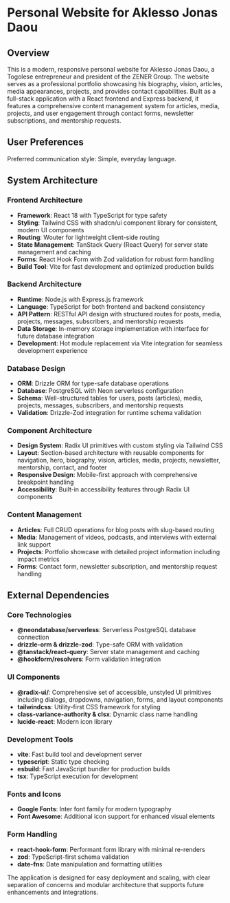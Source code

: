 # Personal Website for Aklesso Jonas Daou

## Overview

This is a modern, responsive personal website for Aklesso Jonas Daou, a Togolese entrepreneur and president of the ZENER Group. The website serves as a professional portfolio showcasing his biography, vision, articles, media appearances, projects, and provides contact capabilities. Built as a full-stack application with a React frontend and Express backend, it features a comprehensive content management system for articles, media, projects, and user engagement through contact forms, newsletter subscriptions, and mentorship requests.

## User Preferences

Preferred communication style: Simple, everyday language.

## System Architecture

### Frontend Architecture
- **Framework**: React 18 with TypeScript for type safety
- **Styling**: Tailwind CSS with shadcn/ui component library for consistent, modern UI components
- **Routing**: Wouter for lightweight client-side routing
- **State Management**: TanStack Query (React Query) for server state management and caching
- **Forms**: React Hook Form with Zod validation for robust form handling
- **Build Tool**: Vite for fast development and optimized production builds

### Backend Architecture
- **Runtime**: Node.js with Express.js framework
- **Language**: TypeScript for both frontend and backend consistency
- **API Pattern**: RESTful API design with structured routes for posts, media, projects, messages, subscribers, and mentorship requests
- **Data Storage**: In-memory storage implementation with interface for future database integration
- **Development**: Hot module replacement via Vite integration for seamless development experience

### Database Design
- **ORM**: Drizzle ORM for type-safe database operations
- **Database**: PostgreSQL with Neon serverless configuration
- **Schema**: Well-structured tables for users, posts (articles), media, projects, messages, subscribers, and mentorship requests
- **Validation**: Drizzle-Zod integration for runtime schema validation

### Component Architecture
- **Design System**: Radix UI primitives with custom styling via Tailwind CSS
- **Layout**: Section-based architecture with reusable components for navigation, hero, biography, vision, articles, media, projects, newsletter, mentorship, contact, and footer
- **Responsive Design**: Mobile-first approach with comprehensive breakpoint handling
- **Accessibility**: Built-in accessibility features through Radix UI components

### Content Management
- **Articles**: Full CRUD operations for blog posts with slug-based routing
- **Media**: Management of videos, podcasts, and interviews with external link support
- **Projects**: Portfolio showcase with detailed project information including impact metrics
- **Forms**: Contact form, newsletter subscription, and mentorship request handling

## External Dependencies

### Core Technologies
- **@neondatabase/serverless**: Serverless PostgreSQL database connection
- **drizzle-orm & drizzle-zod**: Type-safe ORM with validation
- **@tanstack/react-query**: Server state management and caching
- **@hookform/resolvers**: Form validation integration

### UI Components
- **@radix-ui/**: Comprehensive set of accessible, unstyled UI primitives including dialogs, dropdowns, navigation, forms, and layout components
- **tailwindcss**: Utility-first CSS framework for styling
- **class-variance-authority & clsx**: Dynamic class name handling
- **lucide-react**: Modern icon library

### Development Tools
- **vite**: Fast build tool and development server
- **typescript**: Static type checking
- **esbuild**: Fast JavaScript bundler for production builds
- **tsx**: TypeScript execution for development

### Fonts and Icons
- **Google Fonts**: Inter font family for modern typography
- **Font Awesome**: Additional icon support for enhanced visual elements

### Form Handling
- **react-hook-form**: Performant form library with minimal re-renders
- **zod**: TypeScript-first schema validation
- **date-fns**: Date manipulation and formatting utilities

The application is designed for easy deployment and scaling, with clear separation of concerns and modular architecture that supports future enhancements and integrations.